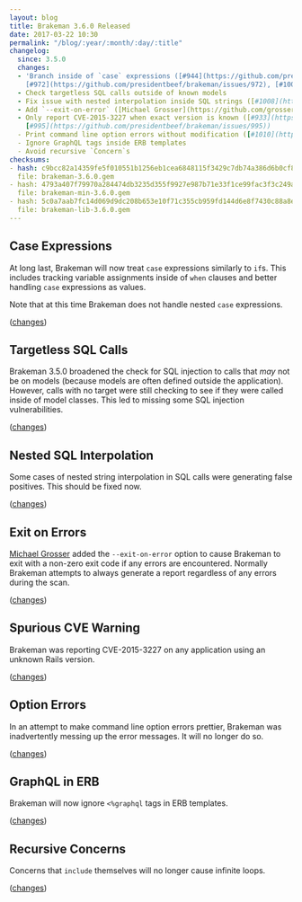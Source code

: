 ```yaml
---
layout: blog
title: Brakeman 3.6.0 Released
date: 2017-03-22 10:30
permalink: "/blog/:year/:month/:day/:title"
changelog:
  since: 3.5.0
  changes:
  - 'Branch inside of `case` expressions ([#944](https://github.com/presidentbeef/brakeman/issues/944),
    [#972](https://github.com/presidentbeef/brakeman/issues/972), [#1002](https://github.com/presidentbeef/brakeman/issues/1002)) '
  - Check targetless SQL calls outside of known models
  - Fix issue with nested interpolation inside SQL strings ([#1008](https://github.com/presidentbeef/brakeman/issues/1008))
  - Add `--exit-on-error` ([Michael Grosser](https://github.com/grosser))
  - Only report CVE-2015-3227 when exact version is known ([#933](https://github.com/presidentbeef/brakeman/issues/993),
    [#995](https://github.com/presidentbeef/brakeman/issues/995))
  - Print command line option errors without modification ([#1010](https://github.com/presidentbeef/brakeman/issues/1010))
  - Ignore GraphQL tags inside ERB templates
  - Avoid recursive `Concern`s
checksums:
- hash: c9bcc82a14359fe5f010551b1256eb1cea6848115f3429c7db74a386d6b0cf8c
  file: brakeman-3.6.0.gem
- hash: 4793a407f79970a284474db3235d355f9927e987b71e33f1ce99fac3f3c249aa
  file: brakeman-min-3.6.0.gem
- hash: 5c0a7aab7fc14d069d9dc208b653e10f71c355cb959fd144d6e8f7430c88a8e7
  file: brakeman-lib-3.6.0.gem
---
```




## Case Expressions

At long last, Brakeman will now treat `case` expressions similarly to `if`s. This includes tracking variable assignments inside of `when` clauses and better handling `case` expressions as values.

Note that at this time Brakeman does not handle nested `case` expressions.

([changes](https://github.com/presidentbeef/brakeman/pull/1018))

## Targetless SQL Calls

Brakeman 3.5.0 broadened the check for SQL injection to calls that *may* not be on models (because models are often defined outside the application). However, calls with no target were still checking to see if they were called inside of model classes. This led to missing some SQL injection vulnerabilities.

([changes](https://github.com/presidentbeef/brakeman/pull/994))

## Nested SQL Interpolation

Some cases of nested string interpolation in SQL calls were generating false positives. This should be fixed now.

([changes](https://github.com/presidentbeef/brakeman/pull/1009))

## Exit on Errors

[Michael Grosser](https://github.com/grosser) added the `--exit-on-error` option to cause Brakeman to exit with a non-zero exit code if any errors are encountered. Normally Brakeman attempts to always generate a report regardless of any errors during the scan.

([changes](https://github.com/presidentbeef/brakeman/pull/991))

## Spurious CVE Warning

Brakeman was reporting CVE-2015-3227 on any application using an unknown Rails version.

([changes](https://github.com/presidentbeef/brakeman/pull/996))

## Option Errors

In an attempt to make command line option errors prettier, Brakeman was inadvertently messing up the error messages. It will no longer do so.

([changes](https://github.com/presidentbeef/brakeman/pull/1011))

## GraphQL in ERB

Brakeman will now ignore `<%graphql` tags in ERB templates.

([changes](https://github.com/presidentbeef/brakeman/pull/997))

## Recursive Concerns

Concerns that `include` themselves will no longer cause infinite loops.

([changes](https://github.com/presidentbeef/brakeman/pull/1019))

